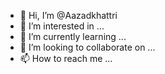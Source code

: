 - 👋 Hi, I’m @Aazadkhattri
- 👀 I’m interested in ...
- 🌱 I’m currently learning ...
- 💞️ I’m looking to collaborate on ...
- 📫 How to reach me ...

<!---
Aazadkhattri/Aazadkhattri is a ✨ special ✨ repository because its `README.md` (this file) appears on your GitHub profile.
You can click the Preview link to take a look at your changes.
--->
